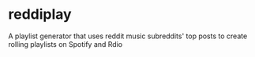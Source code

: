 # reddiplay
A playlist generator that uses reddit music subreddits' top posts to create rolling playlists on Spotify and Rdio
